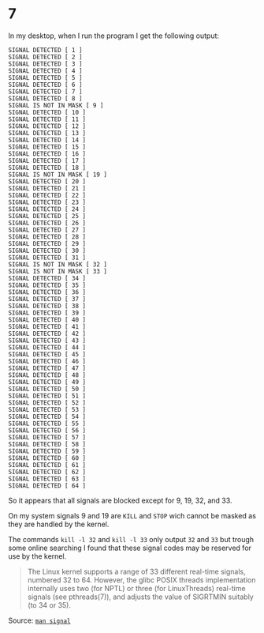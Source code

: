 # 7

In my desktop, when I run the program I get the following output:

``` TXT
SIGNAL DETECTED [ 1 ]
SIGNAL DETECTED [ 2 ]
SIGNAL DETECTED [ 3 ]
SIGNAL DETECTED [ 4 ]
SIGNAL DETECTED [ 5 ]
SIGNAL DETECTED [ 6 ]
SIGNAL DETECTED [ 7 ]
SIGNAL DETECTED [ 8 ]
SIGNAL IS NOT IN MASK [ 9 ]
SIGNAL DETECTED [ 10 ]
SIGNAL DETECTED [ 11 ]
SIGNAL DETECTED [ 12 ]
SIGNAL DETECTED [ 13 ]
SIGNAL DETECTED [ 14 ]
SIGNAL DETECTED [ 15 ]
SIGNAL DETECTED [ 16 ]
SIGNAL DETECTED [ 17 ]
SIGNAL DETECTED [ 18 ]
SIGNAL IS NOT IN MASK [ 19 ]
SIGNAL DETECTED [ 20 ]
SIGNAL DETECTED [ 21 ]
SIGNAL DETECTED [ 22 ]
SIGNAL DETECTED [ 23 ]
SIGNAL DETECTED [ 24 ]
SIGNAL DETECTED [ 25 ]
SIGNAL DETECTED [ 26 ]
SIGNAL DETECTED [ 27 ]
SIGNAL DETECTED [ 28 ]
SIGNAL DETECTED [ 29 ]
SIGNAL DETECTED [ 30 ]
SIGNAL DETECTED [ 31 ]
SIGNAL IS NOT IN MASK [ 32 ]
SIGNAL IS NOT IN MASK [ 33 ]
SIGNAL DETECTED [ 34 ]
SIGNAL DETECTED [ 35 ]
SIGNAL DETECTED [ 36 ]
SIGNAL DETECTED [ 37 ]
SIGNAL DETECTED [ 38 ]
SIGNAL DETECTED [ 39 ]
SIGNAL DETECTED [ 40 ]
SIGNAL DETECTED [ 41 ]
SIGNAL DETECTED [ 42 ]
SIGNAL DETECTED [ 43 ]
SIGNAL DETECTED [ 44 ]
SIGNAL DETECTED [ 45 ]
SIGNAL DETECTED [ 46 ]
SIGNAL DETECTED [ 47 ]
SIGNAL DETECTED [ 48 ]
SIGNAL DETECTED [ 49 ]
SIGNAL DETECTED [ 50 ]
SIGNAL DETECTED [ 51 ]
SIGNAL DETECTED [ 52 ]
SIGNAL DETECTED [ 53 ]
SIGNAL DETECTED [ 54 ]
SIGNAL DETECTED [ 55 ]
SIGNAL DETECTED [ 56 ]
SIGNAL DETECTED [ 57 ]
SIGNAL DETECTED [ 58 ]
SIGNAL DETECTED [ 59 ]
SIGNAL DETECTED [ 60 ]
SIGNAL DETECTED [ 61 ]
SIGNAL DETECTED [ 62 ]
SIGNAL DETECTED [ 63 ]
SIGNAL DETECTED [ 64 ]
```

So it appears that all signals are blocked except for 9, 19, 32, and 33.

On my system signals 9 and 19 are `KILL` and `STOP` wich cannot be masked as they are handled by the kernel.

The commands `kill -l 32` and `kill -l 33` only output `32` and `33` but trough some online searching I found that these signal codes may be reserved for use by the kernel.

> The Linux kernel supports a range of 33 different real-time
> signals, numbered 32 to 64. However, the glibc POSIX threads
> implementation internally uses two (for NPTL) or three (for
> LinuxThreads) real-time signals (see pthreads(7)), and adjusts
> the value of SIGRTMIN suitably (to 34 or 35).

Source: [`man signal`](https://man7.org/linux/man-pages/man7/signal.7.html)